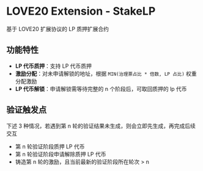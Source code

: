 # LOVE20 Extension - StakeLP

基于 LOVE20 扩展协议的 LP 质押扩展合约

## 功能特性

- **LP 代币质押**：支持 LP 代币质押
- **激励分配**：对未申请解锁的地址，根据 `MIN(治理票占比 * 倍数, LP 占比)` 权重分配激励
- **LP 代币解锁**：申请解锁需等待完整的 n 个阶段后，可取回质押的 lp 代币

## 验证触发点

下述 3 种情况，若遇到第 n 轮的验证结果未生成，则会立即先生成，再完成后续交互

- 第 n 轮验证阶段质押 LP 代币
- 第 n 轮验证阶段申请解除质押 LP 代币
- 铸造第 n 轮的激励，且当前最新的验证阶段所在轮次 > n
